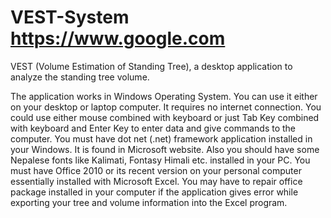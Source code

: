 # VEST-System https://www.google.com
VEST (Volume Estimation of Standing Tree), a desktop application to analyze the standing tree volume.

The application works in Windows Operating System. You can use it either on your desktop or laptop computer. It requires no internet connection. You could use either mouse combined with keyboard or just Tab Key combined with keyboard and Enter Key to enter data and give commands to the computer.
You must have dot net (.net) framework application installed in your Windows. It is found in Microsoft website. Also you should have some Nepalese fonts like Kalimati, Fontasy Himali etc. installed in your PC. You must have Office 2010 or its recent version on your personal computer essentially installed with Microsoft Excel. You may have to repair office package installed in your computer if the application gives error while exporting your tree and volume information into the Excel program. 
